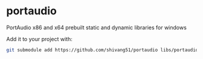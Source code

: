 # portaudio
PortAudio x86 and x64 prebuilt static and dynamic libraries for windows

Add it to your project with:
````bash
git submodule add https://github.com/shivang51/portaudio libs/portaudio 
````
